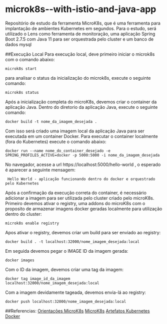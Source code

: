# microk8s--with-istio-and-java-app

Repositório de estudo da ferramenta MicroK8s, que é uma ferramenta para implantação de ambientes Kubernetes em segundos. Para o estudo, será utilizado o Lens como ferramenta de monitoração, uma aplicação Spring Boot 2.7.5 com Java 11 para ser orquestrada pelo cluster e um banco de dados mysql

##Execução Local
Para execução local, deve primeiro iniciar o microk8s com o comando abaixo:

```
microk8s start
```

para analisar o status da inicialização do microk8s, execute o seguinte comando:

```
microk8s status
```

Após a inicialização completa do microK8s, devemos criar o container da aplicação Java. Dentro do diretorio da aplicação Java, execute o seguinte comando:

```
docker build -t nome_da_imagem_desejada .
```

Com isso será criado uma imagem local da aplicação Java para ser executada em um container Docker. Para executar o container localmente (fora do Kubernetes) execute o comando abaixo:

```
docker run --name nome_do_container_desejado -e SPRING_PROFILES_ACTIVE=docker -p 5000:5000 -i nome_da_imagem_desejada
```

No navegador, acesse a url https://localhost:5000/hello-world , o esperado é aparecer a seguinte mensagem:

```
 Hello World - aplicação funcionando dentro do docker e orquestrado pelo Kubernetes
```

Após a confirmação da execução correta do container, é necessário adicionar a imagem para ser utilizada pelo cluster criado pelo microK8s. Primeiro devemos ativar o registry, uma addons do microK8s com o proposito de armazenar imagens docker geradas localmente para utilização dentro do cluster:

```
microk8s enable registry
```

Apos ativar o registry, devemos criar um build para ser enviado ao registry:

```
docker build . -t localhost:32000/nome_imagem_desejada:local
```

Em seguida devemos pegar o IMAGE ID da imagem gerada:

```
docker images
```

Com o ID da imagem, devemos criar uma tag da imagem:

```
docker tag image_id_da_imagem localhost:32000/nome_imagem_desejada:local
```

Com a imagem devidamente tageada, devemos envia-lá ao registry:

```
docker push localhost:32000/nome_imagem_desejada:local
```

##Referencias:
[Orientações MicroK8s](https://www.gasparbarancelli.com/post/instalando-microk8s-no-Ubuntu?lang=pt)
[MicroK8s](https://microk8s.io/)
[Artefatos Kubernetes](https://kubernetes.io/docs/home/)
[Docker](https://docs.docker.com/)
